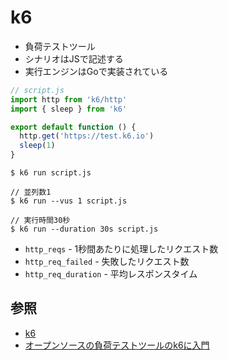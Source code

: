 # k6
- 負荷テストツール
- シナリオはJSで記述する
- 実行エンジンはGoで実装されている

```js
// script.js
import http from 'k6/http'
import { sleep } from 'k6'

export default function () {
  http.get('https://test.k6.io')
  sleep(1)
}
```

```
$ k6 run script.js

// 並列数1
$ k6 run --vus 1 script.js

// 実行時間30秒
$ k6 run --duration 30s script.js
```

- `http_reqs` - 1秒間あたりに処理したリクエスト数
- `http_req_failed` - 失敗したリクエスト数
- `http_req_duration` - 平均レスポンスタイム

## 参照
- [k6](https://k6.io/open-source/)
- [オープンソースの負荷テストツールのk6に入門](https://dev.classmethod.jp/articles/lets-try-k6/)
